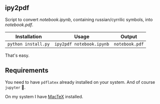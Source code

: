 ## ipy2pdf

Script to convert _notebook.ipynb_, containing russian/cyrrilic symbols, into _notebook.pdf_.

| Installation | Usage | Output |
| :-------------: | :-------------: | :-------------: |
| `python install.py` | `ipy2pdf notebook.ipynb` | `notebook.pdf` |

That's easy.

## Requirements

You need to have `pdflatex` already installed on your system. And of course `jupyter` 🌚.

On my system I have [MacTeX](http://www.tug.org/mactex/) installed.
